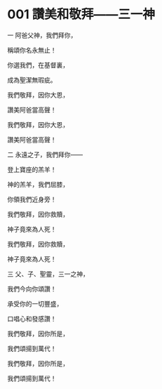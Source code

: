 # 001 讚美和敬拜——三一神

一 阿爸父神，我們拜你，

稱頌你名永無止！

你選我們，在基督裏，

成為聖潔無瑕疵。

我們敬拜，因你大恩，

讚美阿爸當高聲！

我們敬拜，因你大恩，

讚美阿爸當高聲！

二 永遠之子，我們拜你——

登上寶座的羔羊！

神的羔羊，我們屈膝，

你領我們近身旁！

我們敬拜，因你救贖，

神子竟來為人死！

我們敬拜，因你救贖，

神子竟來為人死！

三 父、子、聖靈，三一之神，

我們今向你頌讚！

承受你的一切豐盛，

口唱心和發感讚！

我們敬拜，因你所是，

我們頌揚到萬代！

我們敬拜，因你所是，

我們頌揚到萬代！

